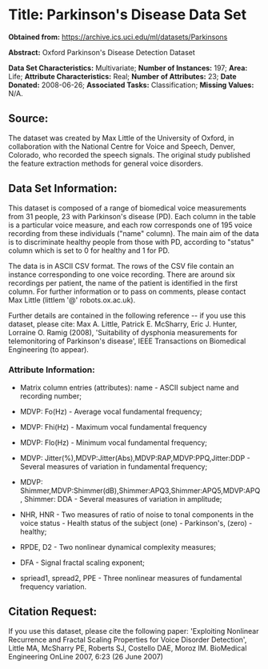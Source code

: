 # Title: Parkinson's Disease Data Set

**Obtained from:** <https://archive.ics.uci.edu/ml/datasets/Parkinsons>

**Abstract:** Oxford Parkinson's Disease Detection Dataset


**Data Set Characteristics:** Multivariate;
**Number of Instances:** 197;
**Area:** Life;
**Attribute Characteristics:** Real;
**Number of Attributes:** 23;
**Date Donated:** 2008-06-26;
**Associated Tasks:** Classification;
**Missing Values:** N/A.




## Source:

The dataset was created by Max Little of the University of Oxford, in
collaboration with the National Centre for Voice and Speech, Denver,
Colorado, who recorded the speech signals. The original study published the
feature extraction methods for general voice disorders.


## Data Set Information:

This dataset is composed of a range of biomedical voice measurements from
31 people, 23 with Parkinson's disease (PD). Each column in the table is a
particular voice measure, and each row corresponds one of 195 voice
recording from these individuals ("name" column). The main aim of the data
is to discriminate healthy people from those with PD, according to "status"
column which is set to 0 for healthy and 1 for PD.

The data is in ASCII CSV format. The rows of the CSV file contain an
instance corresponding to one voice recording. There are around six
recordings per patient, the name of the patient is identified in the first
column. For further information or to pass on comments, please contact Max
Little (littlem '@' robots.ox.ac.uk).

Further details are contained in the following reference -- if you use this
dataset, please cite:
Max A. Little, Patrick E. McSharry, Eric J. Hunter, Lorraine O. Ramig (2008),
'Suitability of dysphonia measurements for telemonitoring of Parkinson's disease',
IEEE Transactions on Biomedical Engineering (to appear).


### Attribute Information:

  + Matrix column entries (attributes):
  name - ASCII subject name and recording number;
 
  + MDVP: Fo(Hz) - Average vocal fundamental frequency;
  
  + MDVP: Fhi(Hz) - Maximum vocal fundamental frequency
  
  + MDVP: Flo(Hz) - Minimum vocal fundamental frequency;
  
  + MDVP: Jitter(%),MDVP:Jitter(Abs),MDVP:RAP,MDVP:PPQ,Jitter:DDP - Several
  measures of variation in fundamental frequency;
  
  + MDVP: Shimmer,MDVP:Shimmer(dB),Shimmer:APQ3,Shimmer:APQ5,MDVP:APQ,
  Shimmer: DDA - Several measures of variation in amplitude;
  
  + NHR, HNR - Two measures of ratio of noise to tonal components in the voice
  status - Health status of the subject (one) - Parkinson's, (zero) - healthy;
  
  + RPDE, D2 - Two nonlinear dynamical complexity measures;
  
  + DFA - Signal fractal scaling exponent;
  
  + spriead1, spread2, PPE - Three nonlinear measures of fundamental frequency variation.

## Citation Request:

If you use this dataset, please cite the following paper:
'Exploiting Nonlinear Recurrence and Fractal Scaling Properties for Voice Disorder Detection',
Little MA, McSharry PE, Roberts SJ, Costello DAE, Moroz IM.
BioMedical Engineering OnLine 2007, 6:23 (26 June 2007)
